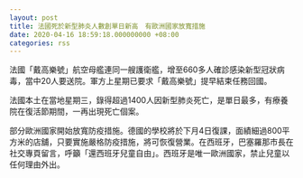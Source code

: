 ```yaml
---
layout: post
title: 法國死於新型肺炎人數創單日新高　有歐洲國家放寬措施
date: 2020-04-16 18:59:18.000000000 +08:00
categories: rss
---
```


法國「戴高樂號」航空母艦連同一艘護衛艦，增至660多人確診感染新型冠狀病毒，當中20人要送院。軍方上星期已要求「戴高樂號」提早結束任務回國。

法國本土在當地星期三，錄得超過1400人因新型肺炎死亡，是單日最多，有療養院在復活節期間，一再出現死亡個案。

部分歐洲國家開始放寬防疫措施。德國的學校將於下月4日復課，面績細過800平方米的店舖，只要實施嚴格防疫措施，將可恢復營業。在西班牙，巴塞羅那市長在社交專頁留言，呼籲「還西班牙兒童自由」。西班牙是唯一歐洲國家，禁止兒童以任何理由外出。
